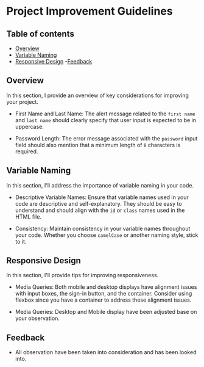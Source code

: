 # Project Improvement Guidelines


## Table of contents
- [Overview](#overview)
- [Variable Naming](#variable-declaration)
- [Responsive Design](#responsive-design)
-[Feedback](#feedback)


## Overview

In this section, I provide an overview of key considerations for improving your project.

- First Name and Last Name: The alert message related to the `first name` and `last name` should clearly specify that user input is expected to be in uppercase.

- Password Length: The error message associated with the `password` input field should also mention that a minimum length of `8` characters is required.



## Variable Naming

In this section, I'll address the importance of variable naming in your code.

- Descriptive Variable Names: Ensure that variable names used in your code are descriptive and self-explanatory. They should be easy to understand and should align with the `id` or `class` names used in the HTML file.

- Consistency: Maintain consistency in your variable names throughout your code. Whether you choose `camelCase` or another naming style, stick to it.

## Responsive Design

In this section, I'll provide tips for improving responsiveness.

- Media Queries: Both mobile and desktop displays have alignment issues with input boxes, the sign-in button, and the container. Consider using flexbox since you have a container to address these alignment issues.

- Media Queries: Desktop and Mobile display have been adjusted base on your observation.

## Feedback
- All observation have been taken into consideration and has been looked into.